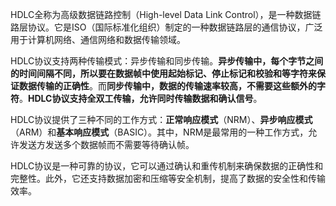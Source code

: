 HDLC全称为高级数据链路控制（High-level Data Link Control），是一种数据链路层协议。它是ISO（国际标准化组织）制定的一种数据链路层的通信协议，广泛用于计算机网络、通信网络和数据传输领域。

HDLC协议支持两种传输模式：异步传输和同步传输。**异步传输中，每个字节之间的时间间隔不同，所以要在数据帧中使用起始标记、停止标记和校验和等字符来保证数据传输的正确性**。而**同步传输中，数据的传输速率较高，不需要这些额外的字符**。**HDLC协议支持全双工传输，允许同时传输数据和确认信号**。

HDLC协议提供了三种不同的工作方式：**正常响应模式**（NRM）、**异步响应模式**（ARM）和**基本响应模式**（BASIC）。其中，NRM是最常用的一种工作方式，允许发送方发送多个数据帧而不需要等待确认帧。

HDLC协议是一种可靠的协议，它可以通过确认和重传机制来确保数据的正确性和完整性。此外，它还支持数据加密和压缩等安全机制，提高了数据的安全性和传输效率。